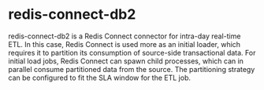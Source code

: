 # redis-connect-db2

redis-connect-db2 is a Redis Connect connector for intra-day real-time ETL. In this case, Redis Connect is used more as an initial loader, which requires it to partition its consumption of source-side transactional data. For initial load jobs, Redis Connect can spawn child processes, which can in parallel consume partitioned data from the source. The partitioning strategy can be configured to fit the SLA window for the ETL job.